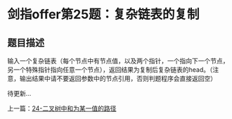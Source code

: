 # 剑指offer第25题：复杂链表的复制

## 题目描述

输入一个复杂链表（每个节点中有节点值，以及两个指针，一个指向下一个节点，另一个特殊指针指向任意一个节点），返回结果为复制后复杂链表的head。（注意，输出结果中请不要返回参数中的节点引用，否则判题程序会直接返回空）

待更新...

上一篇：[24-二叉树中和为某一值的路径](../24-二叉树中和为某一值的路径/)